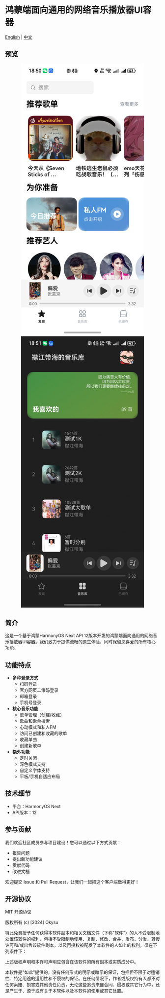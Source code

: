 # 鸿蒙端面向通用的网络音乐播放器UI容器

[English](README_en.md) | [中文](README.md)

## 预览

<div align="center">
    <img src="img/screenshot_20241124_185054.jpg" alt="预览图 1" width="400"/>
    <img src="img/screenshot_20241124_185106.jpg" alt="预览图 2" width="400"/>
</div>

## 简介
这是一个基于鸿蒙HarmonyOS Next API 12版本开发的鸿蒙端面向通用的网络音乐播放器UI容器。我们致力于提供流畅的原生体验，同时保留您喜爱的所有核心功能。

## 功能特点
- **多种登录方式**
  - 扫码登录
  - 官方网页二维码登录
  - 邮箱登录
  - 手机号登录
- **核心音乐功能**
  - 歌单管理（创建/收藏）
  - 歌曲和歌单搜索
  - 心动模式和私人FM
  - 访问已创建和收藏的歌单
  - 收藏单曲
  - 创建新歌单
- **额外功能**
  - 定时关闭
  - 深色模式支持
  - 自定义字体支持
  - 平板/手机自适应布局

## 技术细节
- 平台：HarmonyOS Next
- API版本：12

## 参与贡献
我们欢迎社区成员参与项目建设！您可以通过以下方式贡献：
- 报告问题
- 提出新功能建议
- 贡献代码
- 改进文档

欢迎提交 Issue 和 Pull Request，让我们一起把这个客户端做得更好！

## 开源协议
MIT 开源协议

版权所有 (c) [2024] Okysu

特此免费授予任何获得本软件副本和相关文档文件（下称"软件"）的人不受限制地处置该软件的权利，包括不受限制地使用、复制、修改、合并、发布、分发、转授许可和/或出售该软件副本，以及再授权被配发了本软件的人如上的权利，须在下列条件下：

上述版权声明和本许可声明应包含在该软件的所有副本或实质成分中。

本软件是"如此"提供的，没有任何形式的明示或暗示的保证，包括但不限于对适销性、特定用途的适用性和不侵权的保证。在任何情况下，作者或版权持有人都不对任何索赔、损害或其他责任负责，无论这些追责来自合同、侵权或其它行为中，还是产生于、源于或有关于本软件以及本软件的使用或其它处置。
